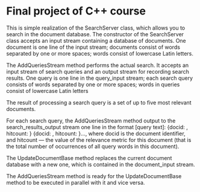# Final project of C++ course
This is simple realization of the SearchServer class, which allows you to search in the document database. 
The constructor of the SearchServer class accepts an input stream containing a database of documents. 
One document is one line of the input stream; documents consist of words separated by one or more spaces; words consist of lowercase Latin letters.

The AddQueriesStream method performs the actual search. It accepts an input stream of search queries and an output stream for recording search results.
One query is one line in the query_input stream; each search query consists of words separated by one or more spaces; words in queries consist of lowercase Latin letters

The result of processing a search query is a set of up to five most relevant documents.

For each search query, the AddQueriesStream method output to the search_results_output stream one line in the format [query text]:
{docid: <value>, hitcount: <value>} {docid: <value>, hitcount: <value>}..., where docid is the document identifier, 
and hitcount — the value of the relevance metric for this document (that is the total number of occurrences of all query words in this document).

The UpdateDocumentBase method replaces the current document database with a new one, which is contained in the document_input stream.

The AddQueriesStream method is ready for the UpdateDocumentBase method to be executed in parallel with it and vice versa.
